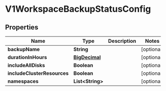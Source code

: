 # V1WorkspaceBackupStatusConfig

## Properties
Name | Type | Description | Notes
------------ | ------------- | ------------- | -------------
**backupName** | **String** |  |  [optional]
**durationInHours** | [**BigDecimal**](BigDecimal.md) |  |  [optional]
**includeAllDisks** | **Boolean** |  |  [optional]
**includeClusterResources** | **Boolean** |  |  [optional]
**namespaces** | **List&lt;String&gt;** |  |  [optional]
